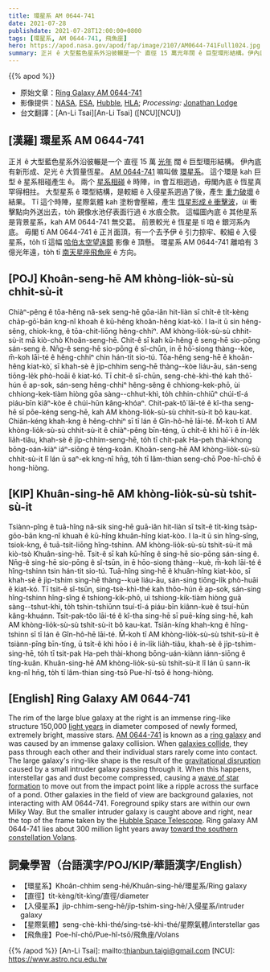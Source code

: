 ```yaml
---
title: 環星系 AM 0644-741
date: 2021-07-28
publishdate: 2021-07-28T12:00:00+0800
tags: [環星系, AM 0644-741, 飛魚座]
hero: https://apod.nasa.gov/apod/fap/image/2107/AM0644-741Full1024.jpg
summary: 正爿 ê 大型藍色星系外沿彼輾是一个 直徑 15 萬光年闊 ê 巨型環形結構。伊內底有新形成、足光 ê 大質量恆星。
---
```


{{% apod %}}

- 原始文章：[Ring Galaxy AM 0644-741](https://apod.nasa.gov/apod/ap210728.html)
- 影像提供：[NASA](https://www.nasa.gov/), [ESA](http://www.esa.int/), [Hubble](https://www.nasa.gov/mission_pages/hubble/main/index.html), [HLA](https://hla.stsci.edu/); *Processing:* [Jonathan Lodge](https://www.instagram.com/jjlodge)
- 台文翻譯：[An-Li Tsai][An-Li Tsai] ([NCU][NCU])

## [漢羅] 環星系 AM 0644-741
正爿 ê 大型藍色星系外沿彼輾是一个 直徑 15 萬 [光年][light years] 闊 ê 巨型環形結構。
伊內底有新形成、足光 ê 大質量恆星。
[AM 0644-741][AM 0644-741] 嘛叫做 [環星系][ring galaxy]。
這个環是 kah 巨型 ê 星系相碰產生 ê。
兩个 [星系相碰][galaxies collide] ê 時陣，in 會互相迵過，毋閣內底 ê 恆星真罕得相拄。
大型星系 ê 環型結構，是較細 ê 入侵星系迵過了後，產生 [重力破壞][gravitational disruption] ê 結果。
Tī 這个時陣，星際氣體 kah 塗粉會壓縮，產生 [恆星形成 ê 衝擊波][wave of star formation]，ùi 衝擊點向外送出去，to̍h 親像水池仔表面行過 ê 水痕仝款。
這幅圖內底 ê 其他星系是背景星系，kah AM 0644-741 無交葛。
前景較光 ê 恆星是 tī 咱 ê 銀河系內底。
毋閣 tī AM 0644-741 ê 正爿面頂，有一个去予伊 ê 引力掠牢、較細 ê 入侵星系，to̍h tī 這幅 [哈伯太空望遠鏡][Hubble Space Telescope] 影像 ê 頂懸。
環星系 AM 0644-741 離咱有 3 億光年遠，to̍h tī [南天星座飛魚座][toward the southern constellation Volans] ê 方向。

## [POJ] Khoân-seng-hē AM khòng-lio̍k-sù-sù chhit-sù-it
Chiàⁿ-pêng ê tōa-hêng nâ-sek seng-hē gōa-iân hit-liàn sī chi̍t-ê ti̍t-kèng cha̍p-gō͘-bān kng-nî khoah ê kū-hêng khoân-hêng kiat-kò͘.
I la-it ū sin hêng-sêng, chiok-kng, ê tōa-chit-liōng hêng-chhiⁿ.
AM khòng-lio̍k-sù-sù chhit-sù-it mā kiò-chò Khoân-seng-hē.
Chit-ê sī kah kū-hêng ê seng-hē sio-pōng sán-seng ê.
Nn̄g-ê seng-hē sio-pōng ê sî-chūn, in ē hō͘-siong thàng--kòe, m̄-koh lāi-té ê hêng-chhiⁿ chin hán-tit sio-tú.
Tōa-hêng seng-hē ê khoân-hêng kiat-kò͘, sī khah-sè ê ji̍p-chhim seng-hē thàng--kòe liáu-āu, sán-seng tiōng-le̍k phò-hoāi ê kiat-kó.
Tī chit-ê sî-chūn, seng-chè-khì-thé kah thô͘-hún ē ap-sok, sán-seng hêng-chhiⁿ hêng-sêng ê chhiong-kek-phō, ùi chhiong-kek-tiàm hiòng gōa sàng--chhut-khì, to̍h chhin-chhiūⁿ chúi-tî-á piáu-bīn kiâⁿ-kòe ê chúi-hūn kâng-khóaⁿ.
Chit-pak-tô͘ lāi-té ê kî-tha seng-hē sī pōe-kéng seng-hē, kah AM khòng-lio̍k-sù-sù chhit-sù-it bô kau-kat.
Chiân-kéng khah-kng ê hêng-chhiⁿ sī tī lán ê Gîn-hô-hē lāi-té.
M̄-koh tī AM khòng-lio̍k-sù-sù chhit-sù-it ê chiàⁿ-pêng bīn-téng, ū chi̍t-ê khì hō͘ i ê ín-le̍k lia̍h-tiâu, khah-sè ê ji̍p-chhim-seng-hē, to̍h tī chit-pak Ha-peh thài-khong bōng-oán-kiàⁿ iáⁿ-siōng ê téng-koân.
Khoân-seng-hē AM khòng-lio̍k-sù-sù chhit-sù-it lî lán ū saⁿ-ek kng-nî hn̄g, to̍h tī lâm-thian seng-chō Poe-hî-chō ê hong-hiòng.

## [KIP] Khuân-sing-hē AM khòng-lio̍k-sù-sù tshit-sù-it
Tsiànn-pîng ê tuā-hîng nâ-sik sing-hē guā-iân hit-liàn sī tsi̍t-ê ti̍t-kìng tsa̍p-gōo-bān kng-nî khuah ê kū-hîng khuân-hîng kiat-kòo.
I la-it ū sin hîng-sîng, tsiok-kng, ê tuā-tsit-liōng hîng-tshinn.
AM khòng-lio̍k-sù-sù tshit-sù-it mā kiò-tsò Khuân-sing-hē.
Tsit-ê sī kah kū-hîng ê sing-hē sio-pōng sán-sing ê.
Nn̄g-ê sing-hē sio-pōng ê sî-tsūn, in ē hōo-siong thàng--kuè, m̄-koh lāi-té ê hîng-tshinn tsin hán-tit sio-tú.
Tuā-hîng sing-hē ê khuân-hîng kiat-kòo, sī khah-sè ê ji̍p-tshim sing-hē thàng--kuè liáu-āu, sán-sing tiōng-li̍k phò-huāi ê kiat-kó.
Tī tsit-ê sî-tsūn, sing-tsè-khì-thé kah thôo-hún ē ap-sok, sán-sing hîng-tshinn hîng-sîng ê tshiong-kik-phō, uì tshiong-kik-tiàm hiòng guā sàng--tshut-khì, to̍h tshin-tshiūnn tsuí-tî-á piáu-bīn kiânn-kuè ê tsuí-hūn kâng-khuánn.
Tsit-pak-tôo lāi-té ê kî-tha sing-hē sī puē-kíng sing-hē, kah AM khòng-lio̍k-sù-sù tshit-sù-it bô kau-kat.
Tsiân-kíng khah-kng ê hîng-tshinn sī tī lán ê Gîn-hô-hē lāi-té.
M̄-koh tī AM khòng-lio̍k-sù-sù tshit-sù-it ê tsiànn-pîng bīn-tíng, ū tsi̍t-ê khì hōo i ê ín-li̍k lia̍h-tiâu, khah-sè ê ji̍p-tshim-sing-hē, to̍h tī tsit-pak Ha-peh thài-khong bōng-uán-kiànn iánn-siōng ê tíng-kuân.
Khuân-sing-hē AM khòng-lio̍k-sù-sù tshit-sù-it lî lán ū sann-ik kng-nî hn̄g, to̍h tī lâm-thian sing-tsō Pue-hî-tsō ê hong-hiòng.

## [English] Ring Galaxy AM 0644-741
The rim of the large blue galaxy at the right is an immense ring-like structure 150,000 [light years][light years] in diameter composed of newly formed, extremely bright, massive stars.
[AM 0644-741][AM 0644-741] is known as a [ring galaxy][ring galaxy] and was caused by an immense galaxy collision.
When [galaxies collide][galaxies collide], they pass through each other and their individual stars rarely come into contact.
The large galaxy's ring-like shape is the result of the [gravitational disruption][gravitational disruption] caused by a small intruder galaxy passing through it.
When this happens, interstellar gas and dust become compressed, causing a [wave of star formation][wave of star formation] to move out from the impact point like a ripple across the surface of a pond.
Other galaxies in the field of view are background galaxies, not interacting with AM 0644-741.
Foreground spiky stars are within our own Milky Way.
But the smaller intruder galaxy is caught above and right, near the top of the frame taken by the [Hubble Space Telescope][Hubble Space Telescope].
Ring galaxy AM 0644-741 lies about 300 million light years away [toward the southern constellation Volans][toward the southern constellation Volans].


## 詞彙學習（台語漢字/POJ/KIP/華語漢字/English）
- 【環星系】Khoân-chhim seng-hē/Khuân-sing-hē/環星系/Ring galaxy
- 【直徑】ti̍t-kèng/ti̍t-kìng/直徑/diameter
- 【入侵星系】ji̍p-chhim-seng-hē/ji̍p-tshim-sing-hē/入侵星系/intruder galaxy
- 【星際氣體】seng-chè-khì-thé/sing-tsè-khì-thé/星際氣體/interstellar gas
- 【飛魚座】Poe-hî-chō/Pue-hî-tsō/飛魚座/Volans


{{% /apod %}}
[An-Li Tsai]: mailto:thianbun.taigi@gmail.com
[NCU]: https://www.astro.ncu.edu.tw


[light years]:http://chandra.harvard.edu/photo/cosmic_distance.html
[AM 0644-741]:http://adsabs.harvard.edu/abs/1997ApJ...474..686H
[ring galaxy]:https://apod.nasa.gov/apod/ap010612.html
[galaxies collide]:https://apod.nasa.gov/apod/ap150201.html
[gravitational disruption]:http://en.wikipedia.org/wiki/Tidal_force
[wave of star formation]:http://astronomy.swin.edu.au/cosmos/D/density+wave+model
[Hubble Space Telescope]:https://hubblesite.org/contents/news-releases/2021/news-2021-045
[toward the southern constellation Volans]:https://hubblesite.org/contents/media/images/2004/15/1520-Image.html
